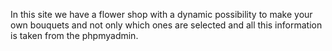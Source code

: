 In this site we have a flower shop with a dynamic possibility to make your own bouquets and not only which ones are selected and all this information is taken from the phpmyadmin.
